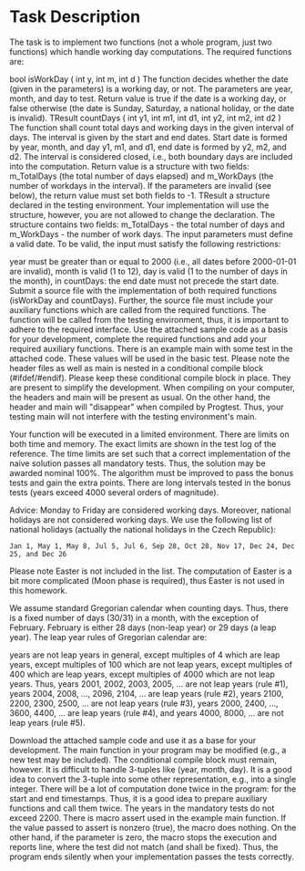 # Task Description

The task is to implement two functions (not a whole program, just two functions) which handle working day computations. The required functions are:

bool isWorkDay ( int y, int m, int d )
The function decides whether the date (given in the parameters) is a working day, or not. The parameters are year, month, and day to test. Return value is true if the date is a working day, or false otherwise (the date is Sunday, Saturday, a national holiday, or the date is invalid).
TResult countDays ( int y1, int m1, int d1, int y2, int m2, int d2 )
The function shall count total days and working days in the given interval of days. The interval is given by the start and end dates. Start date is formed by year, month, and day y1, m1, and d1, end date is formed by y2, m2, and d2. The interval is considered closed, i.e., both boundary days are included into the computation. Return value is a structure with two fields: m_TotalDays (the total number of days elapsed) and m_WorkDays (the number of workdays in the interval). If the parameters are invalid (see below), the return value must set both fields to -1.
TResult
a structure declared in the testing environment. Your implementation will use the structure, however, you are not allowed to change the declaration. The structure contains two fields:
m_TotalDays - the total number of days and
m_WorkDays - the number of work days.
The input parameters must define a valid date. To be valid, the input must satisfy the following restrictions:

year must be greater than or equal to 2000 (i.e., all dates before 2000-01-01 are invalid),
month is valid (1 to 12),
day is valid (1 to the number of days in the month),
in countDays: the end date must not precede the start date.
Submit a source file with the implementation of both required functions (isWorkDay and countDays). Further, the source file must include your auxiliary functions which are called from the required functions. The function will be called from the testing environment, thus, it is important to adhere to the required interface. Use the attached sample code as a basis for your development, complete the required functions and add your required auxiliary functions. There is an example main with some test in the attached code. These values will be used in the basic test. Please note the header files as well as main is nested in a conditional compile block (#ifdef/#endif). Please keep these conditional compile block in place. They are present to simplify the development. When compiling on your computer, the headers and main will be present as usual. On the other hand, the header and main will "disappear" when compiled by Progtest. Thus, your testing main will not interfere with the testing environment's main.

Your function will be executed in a limited environment. There are limits on both time and memory. The exact limits are shown in the test log of the reference. The time limits are set such that a correct implementation of the naive solution passes all mandatory tests. Thus, the solution may be awarded nominal 100%. The algorithm must be improved to pass the bonus tests and gain the extra points. There are long intervals tested in the bonus tests (years exceed 4000 several orders of magnitude).

Advice:
Monday to Friday are considered working days. Moreover, national holidays are not considered working days. We use the following list of national holidays (actually the national holidays in the Czech Republic):

    Jan 1, May 1, May 8, Jul 5, Jul 6, Sep 28, Oct 28, Nov 17, Dec 24, Dec 25, and Dec 26
   
Please note Easter is not included in the list. The computation of Easter is a bit more complicated (Moon phase is required), thus Easter is not used in this homework.

We assume standard Gregorian calendar when counting days. Thus, there is a fixed number of days (30/31) in a month, with the exception of February. February is either 28 days (non-leap year) or 29 days (a leap year). The leap year rules of Gregorian calendar are:

years are not leap years in general,
except multiples of 4 which are leap years,
except multiples of 100 which are not leap years,
except multiples of 400 which are leap years,
except multiples of 4000 which are not leap years.
Thus, years 2001, 2002, 2003, 2005, ... are not leap years (rule #1), years 2004, 2008, ..., 2096, 2104, ... are leap years (rule #2), years 2100, 2200, 2300, 2500, ... are not leap years (rule #3), years 2000, 2400, ..., 3600, 4400, ... are leap years (rule #4), and years 4000, 8000, ... are not leap years (rule #5).

Download the attached sample code and use it as a base for your development.
The main function in your program may be modified (e.g., a new test may be included). The conditional compile block must remain, however.
It is difficult to handle 3-tuples like (year, month, day). It is a good idea to convert the 3-tuple into some other representation, e.g., into a single integer.
There will be a lot of computation done twice in the program: for the start and end timestamps. Thus, it is a good idea to prepare auxiliary functions and call them twice.
The years in the mandatory tests do not exceed 2200.
There is macro assert used in the example main function. If the value passed to assert is nonzero (true), the macro does nothing. On the other hand, if the parameter is zero, the macro stops the execution and reports line, where the test did not match (and shall be fixed). Thus, the program ends silently when your implementation passes the tests correctly.
